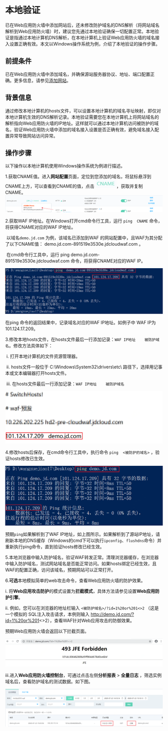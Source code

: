 # 本地验证

已在Web应用防火墙中添加网站后，还未修改防护域名的DNS解析（将网站域名解析到Web应用防火墙）时，建议您先通过本地验证确保一切配置正常。本地验证是指通过本地计算机DNS解析，在本地计算机上验证Web应用防火墙的域名接入设置正确有效。本文以Windows操作系统为例，介绍了本地验证的操作步骤。

## 前提条件

已在Web应用防火墙中添加域名，并确保源站服务器协议、地址、端口配置正确。更多信息，请参见[添加网站](Step-1.md)。

## 背景信息

通过修改本地计算机的hosts文件，可以设置本地计算机的域名寻址映射，即仅对本地计算机生效的DNS解析记录。本地验证需要您在本地计算机上将网站域名的解析指向Web应用防火墙的IP地址。这样就可以通过本地计算机访问被防护的域名，验证Web应用防火墙中添加的域名接入设置是否正确有效，避免域名接入配置异常导致网站访问异常。 

## 操作步骤

以下操作以本地计算机使用Windows操作系统为例进行描述。

1.获取CNAME值。进入**网站配置**页面，定位到您添加的域名，将鼠标悬浮到CNAME上方，可以查看到CNAME的值，点击 ![image](../../../../image/WAF/join-in-WAF/本地验证/Checking-Click-Cname.png)，获取并复制CNAME。![image](../../../../image/WAF/join-in-WAF/本地验证/Checking-Get-Cname.png)

2.获取WAF IP地址。在Windows打开cmd命令行工具，运行 `ping  CNAME`  命令，将获得CNAME对应的WAF IP地址。

​	 以域名`demo.jd.com` 为例，该域名已添加到WAF 的网站配置中，且WAF为其分配了以下CNAME值： demo.jd.com-891519e3530e.jdcloudwaf.com 。

​     在cmd命令行工具中，运行 ping  demo.jd.com-891519e3530e.jdcloudwaf.com  命令，将获得CNAME对应的WAF IP。

![image](../../../../image/WAF/join-in-WAF/本地验证/Checking-Get-WAF_IP.png)

在ping 命令的返回结果中，记录域名对应的WAF IP地址。如例子中 WAF IP为101.124.17.209。

3.修改本地hosts文件，在hosts文件最后一行添加记录：`WAF IP地址    被防护域名`。修改方法具体如下：

​     i. 打开本地计算机的文件资源管理器。

​     ii. hosts文件一般位于 C:\Windows\System32\drivers\etc\ 路径下，选择用记事本或文本编辑器打开hosts文件。

​     iii. 在hosts文件最后一行添加记录：`WAF IP地址    被防护域名`

![image](../../../../image/WAF/join-in-WAF/本地验证/Checking-Add-Hosts.png)

4.修改hosts后保存，在cmd命令行工具中，执行命令 `ping  <被防护的域名>` ，验证hosts修改已生效。

![image](../../../../image/WAF/join-in-WAF/本地验证/Checking-Hosts-Modify.png) 

预期`ping`如果解析到了WAF IP地址，如上图所示。如果解析到了源站IP地址，请刷新本地的DNS缓存（Windows的cmd下可以执行`ipconfig`、`flushdns`命令）并重新执行ping命令，直到验证hosts修改已经生效。

5.本地浏览器中输入防护域名，验证WAF转发正常。清理浏览器缓存，在浏览器中输入防护域名，测试网站域名是否能正常访问。如果hosts绑定已经生效，且WAF的配置正确，访问该域名，预期网站可以正常打开。

6.**可选**本地模拟简单的web攻击命令，查看Web应用防火墙的防护效果。

  i.  将**Web应用攻击防护**的模式设置为**拦截模式**，具体方法请参见设置**Web应用防护引擎**。 

  ii. 例如，您可以在浏览器的地址栏输入 `<被防护域名>/?id=1%20or%201<>2` （这是一个模拟的   SQL注入攻击请求，本例则输入  http://demo.jd.com/?id=1%20or%201<>2），查看WAF针对Web应用攻击的防御效果。

预期Web应用防火墙会返回以下拦截页面。

![image](../../../../image/WAF/join-in-WAF/本地验证/Checking-WAF-Attack.png)

​    iii.进入**Web应用防火墙控制台**，可通过点击左侧**分析报表** > **全量日志** ，筛选实例域名后，查看防护域名的测试数据。如下图。

![image](../../../../image/WAF/join-in-WAF/本地验证/Checking-Attack-Record.png)